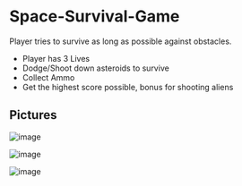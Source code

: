 # Space-Survival-Game
Player tries to survive as long as possible against obstacles.

- Player has 3 Lives
- Dodge/Shoot down asteroids to survive
- Collect Ammo
- Get the highest score possible, bonus for shooting aliens

## Pictures

![image](https://user-images.githubusercontent.com/62024550/201507689-0bcea805-04ac-47be-a49b-74a6ea10e79d.png)

![image](https://user-images.githubusercontent.com/62024550/201507663-35b7137f-9653-4f13-877a-98ce64267ba1.png)

![image](https://user-images.githubusercontent.com/62024550/201507681-15b13fcd-e05b-49a2-acdb-d33571bfa4c8.png)

